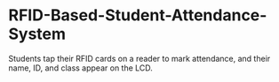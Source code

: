 # RFID-Based-Student-Attendance-System
Students tap their RFID cards on a reader to mark attendance, and their name, ID, and class appear on the LCD.
